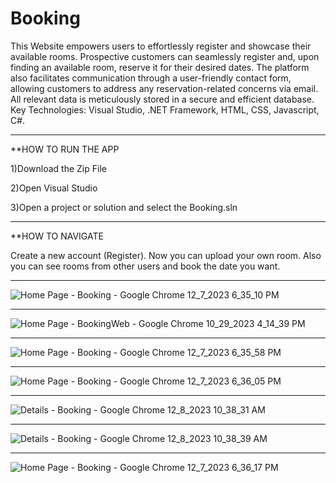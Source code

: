 # Booking

This Website empowers users to effortlessly register and showcase their available rooms. 
Prospective customers can seamlessly register and, upon finding an available room,
reserve it for their desired dates. The platform also facilitates communication through a user-friendly contact form, 
allowing customers to address any reservation-related concerns via email.
All relevant data is meticulously stored in a secure and efficient database.
Key Technologies:
Visual Studio, .NET Framework, HTML, CSS, Javascript, C#.


-----------------------------------------------------------------------------------------------------------------------------------------



**HOW TO RUN THE APP

1)Download the Zip File

2)Open Visual Studio

3)Open a project or solution and select the Booking.sln


-----------------------------------------------------------------------------------------------------------------------------------------


**HOW TO NAVIGATE 

Create a new account (Register).
Now you can upload your own room. Also you can see rooms from other users and book the date you want.


  -----------------------------------------------------------------------------------------------------------------------------------------
  

![Home Page - Booking - Google Chrome 12_7_2023 6_35_10 PM](https://github.com/St0011/Booking/assets/59256689/50491012-aa27-4885-aafd-b86ea02f7526)

-----------------------------------------------------------------------------------------------------------------------------------------

![Home Page - BookingWeb - Google Chrome 10_29_2023 4_14_39 PM](https://github.com/St0011/Booking/assets/59256689/674a9f9e-2cfc-4ac4-834b-5e635bcbba22)

-----------------------------------------------------------------------------------------------------------------------------------------

![Home Page - Booking - Google Chrome 12_7_2023 6_35_58 PM](https://github.com/St0011/Booking/assets/59256689/cab68eac-3e7b-4295-ba16-fbb68a1724c9)

-----------------------------------------------------------------------------------------------------------------------------------------

![Home Page - Booking - Google Chrome 12_7_2023 6_36_05 PM](https://github.com/St0011/Booking/assets/59256689/5ae24c3c-2770-48e0-8514-561185b8e5e4)

-----------------------------------------------------------------------------------------------------------------------------------------

![Details - Booking - Google Chrome 12_8_2023 10_38_31 AM](https://github.com/St0011/Booking/assets/59256689/446d39e3-d9d9-4999-b62b-156eaf141822)

-----------------------------------------------------------------------------------------------------------------------------------------

![Details - Booking - Google Chrome 12_8_2023 10_38_39 AM](https://github.com/St0011/Booking/assets/59256689/3f6d6a41-9b5e-45c6-ba75-7457d5069102)

-----------------------------------------------------------------------------------------------------------------------------------------
![Home Page - Booking - Google Chrome 12_7_2023 6_36_17 PM](https://github.com/St0011/Booking/assets/59256689/0e39f33b-64b3-4292-87c5-773682c02351)
